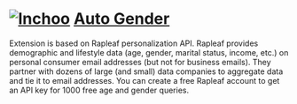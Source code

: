 # [![Inchoo](http://inchoo.net/wp-content/themes/inchoo3/images/logo-inchoo.png)](http://inchoo.net) [Auto Gender](http://inchoo.net/ecommerce/magento/magento-automatic-gender-recognition-plugin/)

Extension is based on Rapleaf personalization API. Rapleaf provides demographic and lifestyle data (age, gender, marital status, income, etc.) on personal consumer email addresses (but not for business emails). They partner with dozens of large (and small) data companies to aggregate data and tie it to email addresses.
You can create a free Rapleaf account to get an API key for 1000 free age and gender queries.
